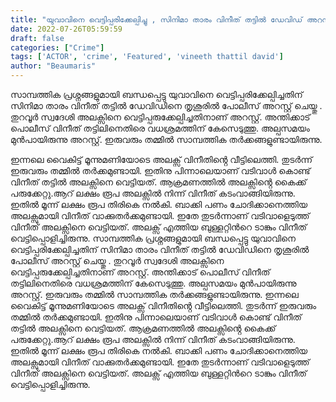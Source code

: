 ```yaml
---
title: "യുവാവിനെ വെട്ടിപ്പരിക്കേല്പിച്ചു , സിനിമാ താരം വിനീത് തട്ടിൽ ഡേവിഡ് അറസ്റ്റിൽ"
date: 2022-07-26T05:59:59
draft: false
categories: ["Crime"]
tags: ['ACTOR', 'crime', 'Featured', 'vineeth thattil david']
author: "Beaumaris"
---
```


സാമ്പത്തിക പ്രശ്നങ്ങളുമായി ബന്ധപ്പെട്ടു യുവാവിനെ വെട്ടിപ്പരിക്കേല്പിച്ചതിന് സിനിമാ താരം വിനീത് തട്ടിൽ ഡേവിഡിനെ തൃശൂരിൽ പോലീസ് അറസ്റ്റ് ചെയ്തു . തുറവൂർ സ്വദേശി അലക്സിനെ വെട്ടിപ്പരുക്കേല്പിച്ചതിനാണ് അറസ്റ്റ്. അന്തിക്കാട് പൊലീസ് വിനീത് തട്ടിലിനെതിരെ വധശ്രമത്തിന് കേസെടുത്തു. അല്പസമയം മുൻപായിരുന്നു അറസ്റ്റ്. ഇരുവരും തമ്മിൽ സാമ്പത്തിക തർക്കങ്ങളുണ്ടായിരുന്നു.

ഇന്നലെ വൈകിട്ട് മൂന്നുമണിയോടെ അലക്സ് വിനീതിൻ്റെ വീട്ടിലെത്തി. തുടർന്ന് ഇരുവരും തമ്മിൽ തർക്കമുണ്ടായി. ഇതിനു പിന്നാലെയാണ് വടിവാൾ കൊണ്ട് വിനീത് തട്ടിൽ അലക്സിനെ വെട്ടിയത്. ആക്രമണത്തിൽ അലക്സിൻ്റെ കൈക്ക് പരുക്കേറ്റു.ആറ് ലക്ഷം രൂപ അലക്സില്‍ നിന്ന് വിനീത് കടംവാങ്ങിയിരുന്നു. ഇതില്‍ മൂന്ന് ലക്ഷം രൂപ തിരികെ നല്‍കി. ബാക്കി പണം ചോദിക്കാനെത്തിയ അലക്സുമായി വിനീത് വാക്കുതര്‍ക്കമുണ്ടായി. ഇതേ തുടര്‍ന്നാണ് വടിവാളെടുത്ത് വിനീത് അലക്സിനെ വെട്ടിയത്. അലക്സ് എത്തിയ ബുള്ളറ്റിന്‍റെ ടാങ്കും വിനീത് വെട്ടിപ്പൊളിച്ചിരുന്നു.
സാമ്പത്തിക പ്രശ്നങ്ങളുമായി ബന്ധപ്പെട്ടു യുവാവിനെ വെട്ടിപ്പരിക്കേല്പിച്ചതിന് സിനിമാ താരം വിനീത് തട്ടിൽ ഡേവിഡിനെ തൃശൂരിൽ പോലീസ് അറസ്റ്റ് ചെയ്തു . തുറവൂർ സ്വദേശി അലക്സിനെ വെട്ടിപ്പരുക്കേല്പിച്ചതിനാണ് അറസ്റ്റ്. അന്തിക്കാട് പൊലീസ് വിനീത് തട്ടിലിനെതിരെ വധശ്രമത്തിന് കേസെടുത്തു. അല്പസമയം മുൻപായിരുന്നു അറസ്റ്റ്. ഇരുവരും തമ്മിൽ സാമ്പത്തിക തർക്കങ്ങളുണ്ടായിരുന്നു. ഇന്നലെ വൈകിട്ട് മൂന്നുമണിയോടെ അലക്സ് വിനീതിൻ്റെ വീട്ടിലെത്തി. തുടർന്ന് ഇരുവരും തമ്മിൽ തർക്കമുണ്ടായി. ഇതിനു പിന്നാലെയാണ് വടിവാൾ കൊണ്ട് വിനീത് തട്ടിൽ അലക്സിനെ വെട്ടിയത്. ആക്രമണത്തിൽ അലക്സിൻ്റെ കൈക്ക് പരുക്കേറ്റു.ആറ് ലക്ഷം രൂപ അലക്സില്‍ നിന്ന് വിനീത് കടംവാങ്ങിയിരുന്നു. ഇതില്‍ മൂന്ന് ലക്ഷം രൂപ തിരികെ നല്‍കി. ബാക്കി പണം ചോദിക്കാനെത്തിയ അലക്സുമായി വിനീത് വാക്കുതര്‍ക്കമുണ്ടായി. ഇതേ തുടര്‍ന്നാണ് വടിവാളെടുത്ത് വിനീത് അലക്സിനെ വെട്ടിയത്. അലക്സ് എത്തിയ ബുള്ളറ്റിന്‍റെ ടാങ്കും വിനീത് വെട്ടിപ്പൊളിച്ചിരുന്നു.
